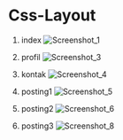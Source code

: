 # Css-Layout
 
1. index
![Screenshot_1](https://github.com/Khafid224/Css-Layout/assets/145306005/722f6762-cbad-49e0-b095-6b9f94efbcc8)

2. profil
![Screenshot_3](https://github.com/Khafid224/Css-Layout/assets/145306005/430a9468-b7bc-4465-a815-b258bca01cf3)

3. kontak
![Screenshot_4](https://github.com/Khafid224/Css-Layout/assets/145306005/f76c9f39-44da-42ff-9f2e-4d192f1c4334)

4. posting1
![Screenshot_5](https://github.com/Khafid224/Css-Layout/assets/145306005/dd2086e1-5205-472e-b19a-3fd1f0bb8b6f)

5. posting2
![Screenshot_6](https://github.com/Khafid224/Css-Layout/assets/145306005/266e7a58-e4ed-4234-867b-789bfdd18df3)

6. posting3
![Screenshot_8](https://github.com/Khafid224/Css-Layout/assets/145306005/b447e704-3fac-4b19-bc92-33f96de75556)
